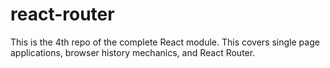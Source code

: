 # react-router

This is the 4th repo of the complete React module.  This covers single page applications, browser history mechanics, and React Router.
